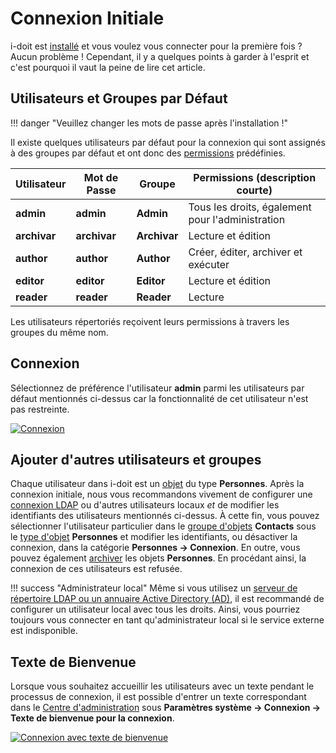 # Connexion Initiale 

i-doit est [installé](../installation/index.md) et vous voulez vous connecter pour la première fois ? Aucun problème ! Cependant, il y a quelques points à garder à l'esprit et c'est pourquoi il vaut la peine de lire cet article.

## Utilisateurs et Groupes par Défaut

!!! danger "Veuillez changer les mots de passe après l'installation !"

Il existe quelques utilisateurs par défaut pour la connexion qui sont assignés à des groupes par défaut et ont donc des [permissions](./../efficient-documentation/rights-management/index.md) prédéfinies.

| Utilisateur | Mot de Passe | Groupe | Permissions (description courte) |
| --- | --- | --- | --- |
| **admin** | **admin** | **Admin** | Tous les droits, également pour l'administration |
| **archivar** | **archivar** | **Archivar** | Lecture et édition |
| **author** | **author** | **Author** | Créer, éditer, archiver et exécuter |
| **editor** | **editor** | **Editor** | Lecture et édition |
| **reader** | **reader** | **Reader** | Lecture |

Les utilisateurs répertoriés reçoivent leurs permissions à travers les groupes du même nom.

## Connexion

Sélectionnez de préférence l'utilisateur **admin** parmi les utilisateurs par défaut mentionnés ci-dessus car la fonctionnalité de cet utilisateur n'est pas restreinte.

[![Connexion](../assets/images/en/basics/initial-login/1-il.png)](../assets/images/en/basics/initial-login/1-il.png)

## Ajouter d'autres utilisateurs et groupes

Chaque utilisateur dans i-doit est un [objet](structure-of-the-it-documentation.md) du type **Personnes**. Après la connexion initiale, nous vous recommandons vivement de configurer une [connexion LDAP](../user-authentication-and-management/ldap-directory/index.md) ou d'autres utilisateurs locaux _et_ de modifier les identifiants des utilisateurs mentionnés ci-dessus. À cette fin, vous pouvez sélectionner l'utilisateur particulier dans le [groupe d'objets](structure-of-the-it-documentation.md) **Contacts** sous le [type d'objet](structure-of-the-it-documentation.md) **Personnes** et modifier les identifiants, ou désactiver la connexion, dans la catégorie **Personnes → Connexion**. En outre, vous pouvez également [archiver](life-and-documentation-cycle.md) les objets **Personnes**. En procédant ainsi, la connexion de ces utilisateurs est refusée.

!!! success "Administrateur local"
    Même si vous utilisez un [serveur de répertoire LDAP ou un annuaire Active Directory (AD)](../user-authentication-and-management/ldap-directory/index.md), il est recommandé de configurer un utilisateur local avec tous les droits. Ainsi, vous pourriez toujours vous connecter en tant qu'administrateur local si le service externe est indisponible.

## Texte de Bienvenue

Lorsque vous souhaitez accueillir les utilisateurs avec un texte pendant le processus de connexion, il est possible d'entrer un texte correspondant dans le [Centre d'administration](../system-administration/admin-center.md) sous **Paramètres système → Connexion → Texte de bienvenue pour la connexion**.

[![Connexion avec texte de bienvenue](../assets/images/en/basics/initial-login/2-il.png)](../assets/images/en/basics/initial-login/2-il.png)